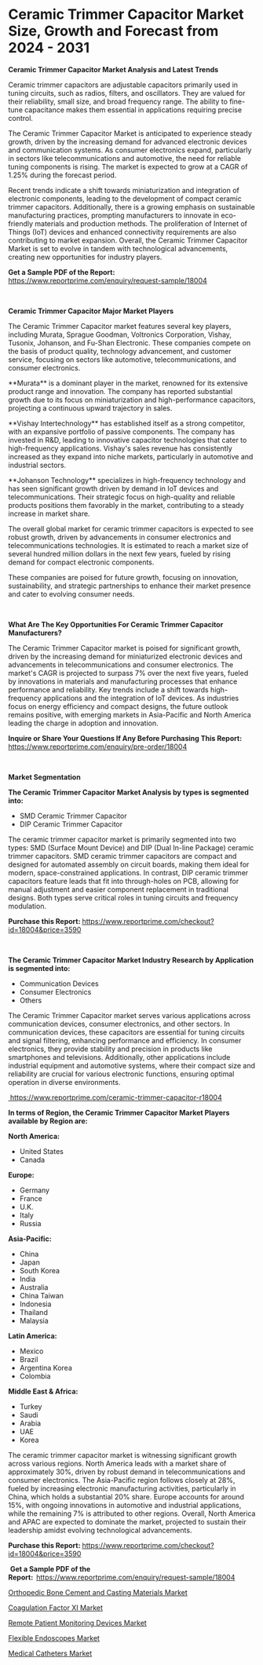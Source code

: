 <p><h1>Ceramic Trimmer Capacitor Market Size, Growth and Forecast from 2024 - 2031</h1></p><p><strong>Ceramic Trimmer Capacitor Market Analysis and Latest Trends</strong></p>
<p><p>Ceramic trimmer capacitors are adjustable capacitors primarily used in tuning circuits, such as radios, filters, and oscillators. They are valued for their reliability, small size, and broad frequency range. The ability to fine-tune capacitance makes them essential in applications requiring precise control.</p><p>The Ceramic Trimmer Capacitor Market is anticipated to experience steady growth, driven by the increasing demand for advanced electronic devices and communication systems. As consumer electronics expand, particularly in sectors like telecommunications and automotive, the need for reliable tuning components is rising. The market is expected to grow at a CAGR of 1.25% during the forecast period.</p><p>Recent trends indicate a shift towards miniaturization and integration of electronic components, leading to the development of compact ceramic trimmer capacitors. Additionally, there is a growing emphasis on sustainable manufacturing practices, prompting manufacturers to innovate in eco-friendly materials and production methods. The proliferation of Internet of Things (IoT) devices and enhanced connectivity requirements are also contributing to market expansion. Overall, the Ceramic Trimmer Capacitor Market is set to evolve in tandem with technological advancements, creating new opportunities for industry players.</p></p>
<p><strong>Get a Sample PDF of the Report:&nbsp;</strong> <a href="https://www.reportprime.com/enquiry/request-sample/18004?utm_campaign=1113&utm_medium=2&utm_source=Github&utm_content=ia&utm_term=20112024&utm_id=ceramic-trimmer-capacitor">https://www.reportprime.com/enquiry/request-sample/18004</a></p>
<p>&nbsp;</p>
<p><strong>Ceramic Trimmer Capacitor Major Market Players</strong></p>
<p><p>The Ceramic Trimmer Capacitor market features several key players, including Murata, Sprague Goodman, Voltronics Corporation, Vishay, Tusonix, Johanson, and Fu-Shan Electronic. These companies compete on the basis of product quality, technology advancement, and customer service, focusing on sectors like automotive, telecommunications, and consumer electronics.</p><p>**Murata** is a dominant player in the market, renowned for its extensive product range and innovation. The company has reported substantial growth due to its focus on miniaturization and high-performance capacitors, projecting a continuous upward trajectory in sales.</p><p>**Vishay Intertechnology** has established itself as a strong competitor, with an expansive portfolio of passive components. The company has invested in R&D, leading to innovative capacitor technologies that cater to high-frequency applications. Vishay's sales revenue has consistently increased as they expand into niche markets, particularly in automotive and industrial sectors.</p><p>**Johanson Technology** specializes in high-frequency technology and has seen significant growth driven by demand in IoT devices and telecommunications. Their strategic focus on high-quality and reliable products positions them favorably in the market, contributing to a steady increase in market share.</p><p>The overall global market for ceramic trimmer capacitors is expected to see robust growth, driven by advancements in consumer electronics and telecommunications technologies. It is estimated to reach a market size of several hundred million dollars in the next few years, fueled by rising demand for compact electronic components. </p><p>These companies are poised for future growth, focusing on innovation, sustainability, and strategic partnerships to enhance their market presence and cater to evolving consumer needs.</p></p>
<p>&nbsp;</p>
<p><strong>What Are The Key Opportunities For Ceramic Trimmer Capacitor Manufacturers?</strong></p>
<p><p>The Ceramic Trimmer Capacitor market is poised for significant growth, driven by the increasing demand for miniaturized electronic devices and advancements in telecommunications and consumer electronics. The market's CAGR is projected to surpass 7% over the next five years, fueled by innovations in materials and manufacturing processes that enhance performance and reliability. Key trends include a shift towards high-frequency applications and the integration of IoT devices. As industries focus on energy efficiency and compact designs, the future outlook remains positive, with emerging markets in Asia-Pacific and North America leading the charge in adoption and innovation.</p></p>
<p><strong>Inquire or Share Your Questions If Any Before Purchasing This Report:</strong> <a href="https://www.reportprime.com/enquiry/pre-order/18004?utm_campaign=1113&utm_medium=2&utm_source=Github&utm_content=ia&utm_term=20112024&utm_id=ceramic-trimmer-capacitor">https://www.reportprime.com/enquiry/pre-order/18004</a></p>
<p>&nbsp;</p>
<p><strong>Market Segmentation</strong></p>
<p><strong>The Ceramic Trimmer Capacitor Market Analysis by types is segmented into:</strong></p>
<p><ul><li>SMD Ceramic Trimmer Capacitor</li><li>DIP Ceramic Trimmer Capacitor</li></ul></p>
<p><p>The ceramic trimmer capacitor market is primarily segmented into two types: SMD (Surface Mount Device) and DIP (Dual In-line Package) ceramic trimmer capacitors. SMD ceramic trimmer capacitors are compact and designed for automated assembly on circuit boards, making them ideal for modern, space-constrained applications. In contrast, DIP ceramic trimmer capacitors feature leads that fit into through-holes on PCB, allowing for manual adjustment and easier component replacement in traditional designs. Both types serve critical roles in tuning circuits and frequency modulation.</p></p>
<p><strong>Purchase this Report:&nbsp;</strong><a href="https://www.reportprime.com/checkout?id=18004&price=3590&utm_campaign=1113&utm_medium=2&utm_source=Github&utm_content=ia&utm_term=20112024&utm_id=ceramic-trimmer-capacitor">https://www.reportprime.com/checkout?id=18004&price=3590</a></p>
<p>&nbsp;</p>
<p><strong>The Ceramic Trimmer Capacitor Market Industry Research by Application is segmented into:</strong></p>
<p><ul><li>Communication Devices</li><li>Consumer Electronics</li><li>Others</li></ul></p>
<p><p>The Ceramic Trimmer Capacitor market serves various applications across communication devices, consumer electronics, and other sectors. In communication devices, these capacitors are essential for tuning circuits and signal filtering, enhancing performance and efficiency. In consumer electronics, they provide stability and precision in products like smartphones and televisions. Additionally, other applications include industrial equipment and automotive systems, where their compact size and reliability are crucial for various electronic functions, ensuring optimal operation in diverse environments.</p></p>
<p><a href="https://www.reportprime.com/ceramic-trimmer-capacitor-r18004?utm_campaign=1113&utm_medium=2&utm_source=Github&utm_content=ia&utm_term=20112024&utm_id=ceramic-trimmer-capacitor">&nbsp;https://www.reportprime.com/ceramic-trimmer-capacitor-r18004</a></p>
<p><strong>In terms of Region, the Ceramic Trimmer Capacitor Market Players available by Region are:</strong></p>
<p>
    <p> <strong> North America: </strong>
        <ul>
            <li>United States</li>
            <li>Canada</li>
        </ul>
        </p> 
    <p> <strong> Europe: </strong>
        <ul>
            <li>Germany</li>
            <li>France</li>
            <li>U.K.</li>
            <li>Italy</li>
            <li>Russia</li>
        </ul>
        </p> 
    <p> <strong> Asia-Pacific: </strong>
        <ul>
            <li>China</li>
            <li>Japan</li>
            <li>South Korea</li>
            <li>India</li>
            <li>Australia</li>
            <li>China Taiwan</li>
            <li>Indonesia</li>
            <li>Thailand</li>
            <li>Malaysia</li>
        </ul>
        </p> 
    <p> <strong> Latin America: </strong>
        <ul>
            <li>Mexico</li>
            <li>Brazil</li>
            <li>Argentina Korea</li>
            <li>Colombia</li>
        </ul>
        </p> 
    <p> <strong> Middle East & Africa: </strong>
        <ul>
            <li>Turkey</li>
            <li>Saudi</li>
            <li>Arabia</li>
            <li>UAE</li>
            <li>Korea</li>
        </ul>
    </p>
    </p>
<p><p>The ceramic trimmer capacitor market is witnessing significant growth across various regions. North America leads with a market share of approximately 30%, driven by robust demand in telecommunications and consumer electronics. The Asia-Pacific region follows closely at 28%, fueled by increasing electronic manufacturing activities, particularly in China, which holds a substantial 20% share. Europe accounts for around 15%, with ongoing innovations in automotive and industrial applications, while the remaining 7% is attributed to other regions. Overall, North America and APAC are expected to dominate the market, projected to sustain their leadership amidst evolving technological advancements.</p></p>
<p><strong>Purchase this Report: </strong><a href="https://www.reportprime.com/checkout?id=18004&price=3590&utm_campaign=1113&utm_medium=2&utm_source=Github&utm_content=ia&utm_term=20112024&utm_id=ceramic-trimmer-capacitor">https://www.reportprime.com/checkout?id=18004&price=3590</a></p>
<p>&nbsp;<strong>Get a Sample PDF of the Report:&nbsp;&nbsp;</strong><a href="https://www.reportprime.com/enquiry/request-sample/18004?utm_campaign=1113&utm_medium=2&utm_source=Github&utm_content=ia&utm_term=20112024&utm_id=ceramic-trimmer-capacitor">https://www.reportprime.com/enquiry/request-sample/18004</a></p>
<p><strong></strong></p>
<p><p><a href="https://issuu.com/reportprime-2/docs/orthopedic-bone-cement-and-casting-_ac7a128533be65?utm_campaign=1113&utm_medium=2&utm_source=Github&utm_content=ia&utm_term=20112024&utm_id=ceramic-trimmer-capacitor">Orthopedic Bone Cement and Casting Materials Market</a></p><p><a href="https://issuu.com/reportprime-2/docs/coagulation-factor-xi-market-size-2_bd49468e73520f?utm_campaign=1113&utm_medium=2&utm_source=Github&utm_content=ia&utm_term=20112024&utm_id=ceramic-trimmer-capacitor">Coagulation Factor XI Market</a></p><p><a href="https://www.linkedin.com/pulse/examining-global-remote-patient-monitoring-devices-markets-zmmee?utm_campaign=1113&utm_medium=2&utm_source=Github&utm_content=ia&utm_term=20112024&utm_id=ceramic-trimmer-capacitor">Remote Patient Monitoring Devices Market</a></p><p><a href="https://www.linkedin.com/pulse/flexible-endoscopes-market-forecasted-using-segmentation-v6wse?utm_campaign=1113&utm_medium=2&utm_source=Github&utm_content=ia&utm_term=20112024&utm_id=ceramic-trimmer-capacitor">Flexible Endoscopes Market</a></p><p><a href="https://www.linkedin.com/pulse/evaluating-profitability-medical-catheters-market-report-lloqe?utm_campaign=1113&utm_medium=2&utm_source=Github&utm_content=ia&utm_term=20112024&utm_id=ceramic-trimmer-capacitor">Medical Catheters Market</a></p></p>